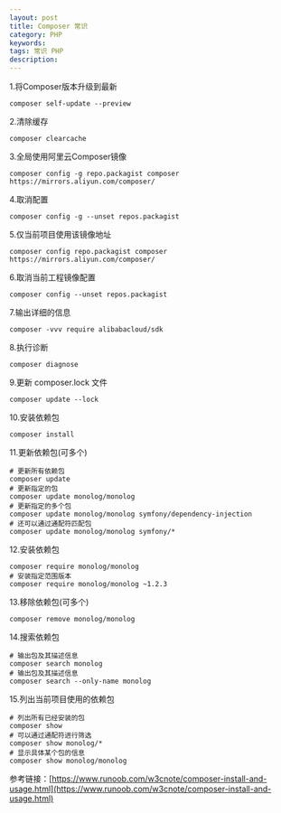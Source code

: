 ```yaml
---
layout: post
title: Composer 常识
category: PHP
keywords: 
tags: 常识 PHP
description: 
---
```


1.将Composer版本升级到最新
```
composer self-update --preview
```
2.清除缓存
```
composer clearcache
```
3.全局使用阿里云Composer镜像
```
composer config -g repo.packagist composer https://mirrors.aliyun.com/composer/
```
4.取消配置
```
composer config -g --unset repos.packagist
```
5.仅当前项目使用该镜像地址
```
composer config repo.packagist composer https://mirrors.aliyun.com/composer/
```
6.取消当前工程镜像配置
```
composer config --unset repos.packagist
```
7.输出详细的信息
```
composer -vvv require alibabacloud/sdk
```
8.执行诊断
```
composer diagnose
```
9.更新 composer.lock 文件
```
composer update --lock
```
10.安装依赖包
```
composer install
```
11.更新依赖包(可多个)
```
# 更新所有依赖包
composer update
# 更新指定的包
composer update monolog/monolog
# 更新指定的多个包
composer update monolog/monolog symfony/dependency-injection
# 还可以通过通配符匹配包
composer update monolog/monolog symfony/*
```
12.安装依赖包
```
composer require monolog/monolog
# 安装指定范围版本
composer require monolog/monolog ~1.2.3
```
13.移除依赖包(可多个)
```
composer remove monolog/monolog
```
14.搜索依赖包
```
# 输出包及其描述信息
composer search monolog
# 输出包及其描述信息
composer search --only-name monolog
```
15.列出当前项目使用的依赖包
```
# 列出所有已经安装的包
composer show
# 可以通过通配符进行筛选
composer show monolog/*
# 显示具体某个包的信息
composer show monolog/monolog
```

参考链接：[https://www.runoob.com/w3cnote/composer-install-and-usage.html](https://www.runoob.com/w3cnote/composer-install-and-usage.html)